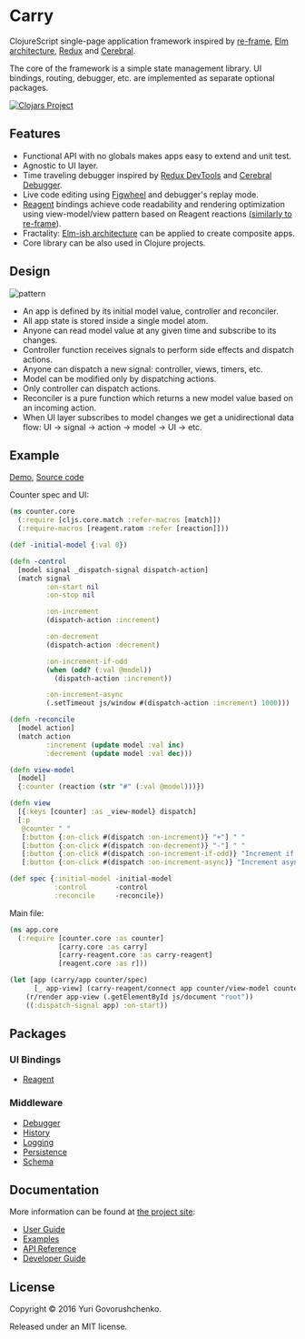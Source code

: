 # Carry

ClojureScript single-page application framework inspired by
[re-frame](https://github.com/Day8/re-frame),
[Elm architecture](https://github.com/evancz/elm-architecture-tutorial/),
[Redux](https://github.com/reactjs/redux/) and
[Cerebral](https://github.com/cerebral/cerebral).

The core of the framework is a simple state management library. 
UI bindings, routing, debugger, etc. are implemented as separate optional packages.

[![Clojars Project](https://img.shields.io/clojars/v/carry.svg)](https://clojars.org/carry)

## Features

* Functional API with no globals makes apps easy to extend and unit test.
* Agnostic to UI layer.
* Time traveling debugger inspired by [Redux DevTools](https://github.com/gaearon/redux-devtools) and [Cerebral Debugger](http://www.cerebraljs.com/debugger).
* Live code editing using [Figwheel](https://github.com/bhauman/lein-figwheel) and debugger's replay mode.
* [Reagent](https://github.com/reagent-project/reagent) bindings achieve code readability and rendering optimization
using view-model/view pattern based on Reagent reactions ([similarly to re-frame](https://github.com/Day8/re-frame#how-flow-happens-in-reagent)).
* Fractality: [Elm-ish architecture](https://github.com/evancz/elm-architecture-tutorial/) can be applied to create composite apps.
* Core library can be also used in Clojure projects.

## Design
![pattern](http://metametadata.github.io/carry/graphs/pattern.svg)

* An app is defined by its initial model value, controller and reconciler.
* All app state is stored inside a single model atom.
* Anyone can read model value at any given time and subscribe to its changes.
* Controller function receives signals to perform side effects and dispatch actions.
* Anyone can dispatch a new signal: controller, views, timers, etc.
* Model can be modified only by dispatching actions.
* Only controller can dispatch actions.
* Reconciler is a pure function which returns a new model value based on an incoming action.
* When UI layer subscribes to model changes we get a unidirectional data flow: UI -> signal -> action -> model -> UI -> etc.

## Example

[Demo](https://metametadata.github.com/carry/examples/counter),
[Source code](https://github.com/metametadata/carry/tree/master/examples/counter)

Counter spec and UI:

```clj
(ns counter.core
  (:require [cljs.core.match :refer-macros [match]])
  (:require-macros [reagent.ratom :refer [reaction]]))

(def -initial-model {:val 0})

(defn -control
  [model signal _dispatch-signal dispatch-action]
  (match signal
         :on-start nil
         :on-stop nil

         :on-increment
         (dispatch-action :increment)

         :on-decrement
         (dispatch-action :decrement)

         :on-increment-if-odd
         (when (odd? (:val @model))
           (dispatch-action :increment))

         :on-increment-async
         (.setTimeout js/window #(dispatch-action :increment) 1000)))

(defn -reconcile
  [model action]
  (match action
         :increment (update model :val inc)
         :decrement (update model :val dec)))

(defn view-model
  [model]
  {:counter (reaction (str "#" (:val @model)))})

(defn view
  [{:keys [counter] :as _view-model} dispatch]
  [:p
   @counter " "
   [:button {:on-click #(dispatch :on-increment)} "+"] " "
   [:button {:on-click #(dispatch :on-decrement)} "-"] " "
   [:button {:on-click #(dispatch :on-increment-if-odd)} "Increment if odd"] " "
   [:button {:on-click #(dispatch :on-increment-async)} "Increment async"]])

(def spec {:initial-model -initial-model
           :control       -control
           :reconcile     -reconcile})
```

Main file:

```clj
(ns app.core
  (:require [counter.core :as counter]
            [carry.core :as carry]
            [carry-reagent.core :as carry-reagent]
            [reagent.core :as r]))

(let [app (carry/app counter/spec)
      [_ app-view] (carry-reagent/connect app counter/view-model counter/view)]
    (r/render app-view (.getElementById js/document "root"))
    ((:dispatch-signal app) :on-start))
```

## Packages

### UI Bindings

* [Reagent](https://github.com/metametadata/carry/tree/master/contrib/reagent/)

### Middleware

* [Debugger](https://github.com/metametadata/carry/tree/master/contrib/debugger)
* [History](https://github.com/metametadata/carry/tree/master/contrib/history)
* [Logging](https://github.com/metametadata/carry/tree/master/contrib/logging)
* [Persistence](https://github.com/metametadata/carry/tree/master/contrib/persistence)
* [Schema](https://github.com/metametadata/carry/tree/master/contrib/schema)

## Documentation

More information can be found at [the project site](http://metametadata.github.io/carry/):

* [User Guide](http://metametadata.github.io/carry/user-guide/)
* [Examples](http://metametadata.github.io/carry/examples/)
* [API Reference](http://metametadata.github.io/carry/api/)
* [Developer Guide](http://metametadata.github.io/carry/dev-guide/)

## License
Copyright © 2016 Yuri Govorushchenko.

Released under an MIT license.